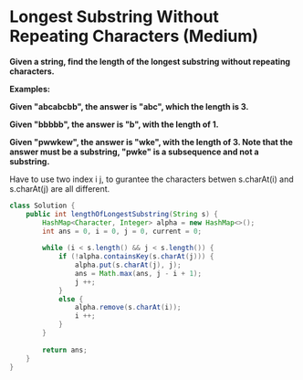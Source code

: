 # Longest Substring Without Repeating Characters  (Medium)

**Given a string, find the length of the longest substring without repeating characters.**

**Examples:**

**Given "abcabcbb", the answer is "abc", which the length is 3.**

**Given "bbbbb", the answer is "b", with the length of 1.**

**Given "pwwkew", the answer is "wke", with the length of 3. Note that the answer must be a substring, "pwke" is a subsequence and not a substring.**

Have to use two index i j, to gurantee the characters betwen s.charAt(i) and s.charAt(j) are all different.

```java
class Solution {
    public int lengthOfLongestSubstring(String s) {
        HashMap<Character, Integer> alpha = new HashMap<>();
        int ans = 0, i = 0, j = 0, current = 0;
        
        while (i < s.length() && j < s.length()) {
            if (!alpha.containsKey(s.charAt(j))) {
                alpha.put(s.charAt(j), j);
                ans = Math.max(ans, j - i + 1);
                j ++;
            }
            else {              
                alpha.remove(s.charAt(i));
                i ++;
            }
        }
        
        return ans;
    }
}
```
